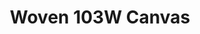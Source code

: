 ---
title: Woven 103W Canvas
designer: To Market
image_primary: img/FT-1806.jpg
href: https://www.tomkt.com/copy-of-fast-track-swatches
description: "Size%3A%2019.68%22%20X%2039.37%22%A0/%20Wear%20layer%3A%20Woven%A0/%20Edge%3A%20Square%A0/%20Thickness%3A%205.0mm%20/%20Sq.ft/Ctn%3A%2026.91%A0/%20Installation%3A%20Glue%20Down"
tags: 
  - to-market
  - loose-lay-lvt-woven
category: loose-lay-lvt-woven
subtitle: 
manufacturer: ToMarket
slug: /manufacturers/to-market/loose-lay-lvt-woven/to-market-woven-103-w-canvas
---